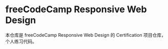 # freeCodeCamp Responsive Web Design

本仓库是 freeCodeCamp Responsive Web Design 的 Certification 项目仓库，个人练习代码。